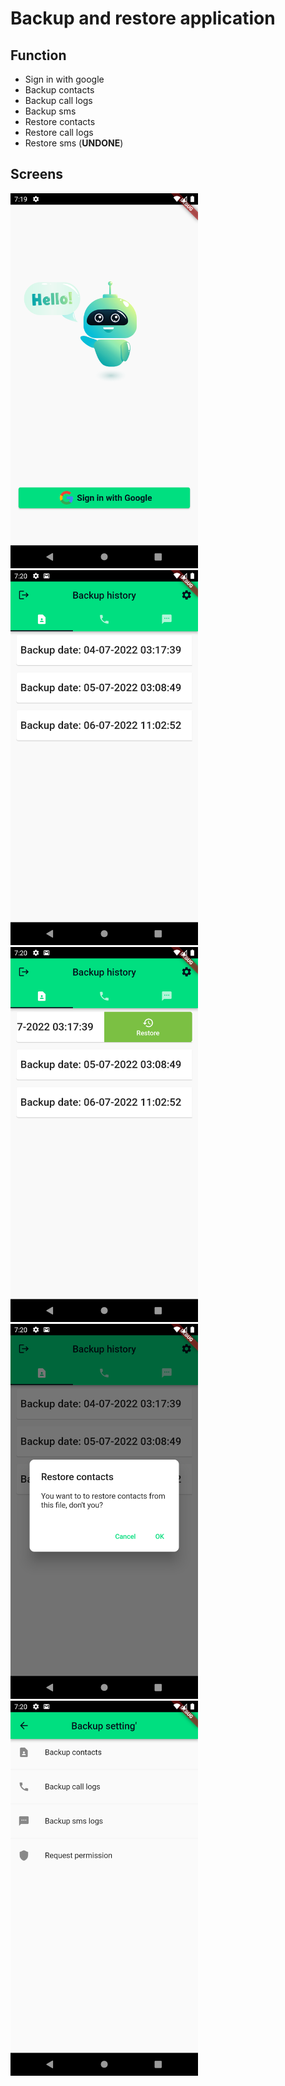 # Backup and restore application

## Function
 - Sign in with google
 - Backup contacts
 - Backup call logs
 - Backup sms
 - Restore contacts
 - Restore call logs
 - Restore sms (**UNDONE**)

## Screens

<p align="left" width="100%">
    <img width="300" alt="1" src="assets/image/1.png"> 
    <img width="300" alt="2" src="assets/image/2.png">
    <img width="300" alt="3" src="assets/image/3.png">
    <img width="300" alt="4" src="assets/image/4.png">
    <img width="300" alt="5" src="assets/image/5.png">
</p>